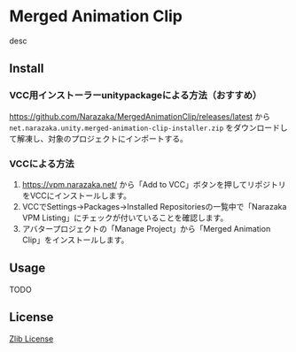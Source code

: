 # Merged Animation Clip

desc

## Install

### VCC用インストーラーunitypackageによる方法（おすすめ）

https://github.com/Narazaka/MergedAnimationClip/releases/latest から `net.narazaka.unity.merged-animation-clip-installer.zip` をダウンロードして解凍し、対象のプロジェクトにインポートする。

### VCCによる方法

1. https://vpm.narazaka.net/ から「Add to VCC」ボタンを押してリポジトリをVCCにインストールします。
2. VCCでSettings→Packages→Installed Repositoriesの一覧中で「Narazaka VPM Listing」にチェックが付いていることを確認します。
3. アバタープロジェクトの「Manage Project」から「Merged Animation Clip」をインストールします。

## Usage

TODO

## License

[Zlib License](LICENSE.txt)
